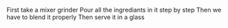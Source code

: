 First take a mixer grinder
Pour all the ingrediants in it step by step
Then we have to blend it properly
Then serve it in a glass